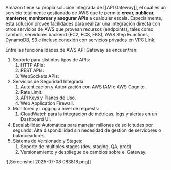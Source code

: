 Amazon tiene su propia solución integrada de [[API Gateway]], el cual es un servicio totalmente gestionado de AWS que te permite **crear, publicar, mantener, monitorear y asegurar APIs** a cualquier escala. Especialmente, esta solución provee facilidades para realizar una integración directa con otros servicios de AWS que provean recursos (endpoints), tales como Lambda, servidores backend (EC2, ECS, EKS), AWS Step Functions, DynamoDB, S3 e incluso conexión con servicios privados en VPC Link.

Entre las funcionalidades de AWS API Gateway se encuentran:

1. Soporte para distintos tipos de APIs:
	1. HTTP APIs:
	2. REST APIs:
	3. WebSockets APIs:
2. Servicios de Seguridad Integrada:
	1. Autenticación y Autorización con AWS IAM o AWS Cognito.
	2. Rate Limit.
	3. API Keys y Planes de Uso.
	4. Web Application Firewall.
3. Monitoreo y Logging a nivel de requests:
	1. CloudWatch para la integración de métricas, logs y alertas en un Dashboard UI.
4. Escalabilidad Automática para manejar millones de solicitudes por segundo. Alta disponibilidad sin necesidad de gestión de servidores o balanceadores.
5. Sistema de Versionado y Stages:
	1. Soporte de multiples stages (dev, staging, QA, prod).
	2. Versionamiento y despliegue de cambios sobre el Gateway.

![[Screenshot 2025-07-08 083818.png]]